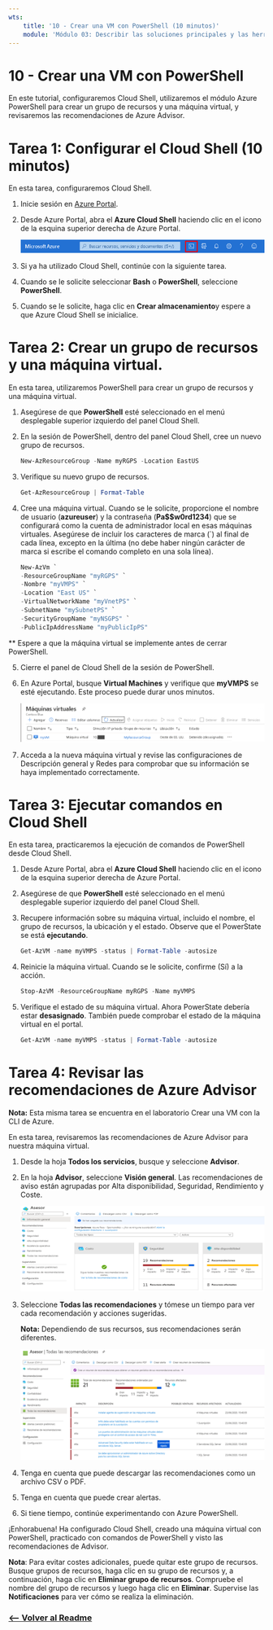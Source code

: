 ```yaml
---
wts:
    title: '10 - Crear una VM con PowerShell (10 minutos)'
    module: 'Módulo 03: Describir las soluciones principales y las herramientas de administración'
---
```

# 10 - Crear una VM con PowerShell

En este tutorial, configuraremos Cloud Shell, utilizaremos el módulo Azure PowerShell para crear un grupo de recursos y una máquina virtual, y revisaremos las recomendaciones de Azure Advisor. 

# Tarea 1: Configurar el Cloud Shell (10 minutos)

En esta tarea, configuraremos Cloud Shell. 

1. Inicie sesión en [Azure Portal](https://portal.azure.com).

2. Desde Azure Portal, abra el **Azure Cloud Shell** haciendo clic en el icono de la esquina superior derecha de Azure Portal.

    ![Captura de pantalla del icono de Azure Portal Azure Cloud Shell.](../images/1002.png)

3. Si ya ha utilizado Cloud Shell, continúe con la siguiente tarea. 

4. Cuando se le solicite seleccionar **Bash** o **PowerShell**, seleccione **PowerShell**.

5. Cuando se le solicite, haga clic en **Crear almacenamiento**y espere a que Azure Cloud Shell se inicialice. 

# Tarea 2: Crear un grupo de recursos y una máquina virtual.

En esta tarea, utilizaremos PowerShell para crear un grupo de recursos y una máquina virtual.  

1. Asegúrese de que **PowerShell** esté seleccionado en el menú desplegable superior izquierdo del panel Cloud Shell.

2. En la sesión de PowerShell, dentro del panel Cloud Shell, cree un nuevo grupo de recursos. 

    ```PowerShell
    New-AzResourceGroup -Name myRGPS -Location EastUS
    ```

3. Verifique su nuevo grupo de recursos. 

    ```PowerShell
    Get-AzResourceGroup | Format-Table
    ```

4. Cree una máquina virtual. Cuando se le solicite, proporcione el nombre de usuario (**azureuser**) y la contraseña (**Pa$$w0rd1234**) que se configurará como la cuenta de administrador local en esas máquinas virtuales. Asegúrese de incluir los caracteres de marca (`) al final de cada línea, excepto en la última (no debe haber ningún carácter de marca si escribe el comando completo en una sola línea).

    ```PowerShell
    New-AzVm `
    -ResourceGroupName "myRGPS" `
    -Nombre "myVMPS" `
    -Location "East US" `
    -VirtualNetworkName "myVnetPS" `
    -SubnetName "mySubnetPS" `
    -SecurityGroupName "myNSGPS" `
    -PublicIpAddressName "myPublicIpPS"
    ```
** Espere a que la máquina virtual se implemente antes de cerrar PowerShell.

5. Cierre el panel de Cloud Shell de la sesión de PowerShell.

6. En Azure Portal, busque **Virtual Machines** y verifique que **myVMPS** se esté ejecutando. Este proceso puede durar unos minutos.

    ![Captura de pantalla de la página de Virtual Machines con myVMPS en estado de ejecución.](../images/1001.png)

7. Acceda a la nueva máquina virtual y revise las configuraciones de Descripción general y Redes para comprobar que su información se haya implementado correctamente. 

# Tarea 3: Ejecutar comandos en Cloud Shell

En esta tarea, practicaremos la ejecución de comandos de PowerShell desde Cloud Shell. 

1. Desde Azure Portal, abra el **Azure Cloud Shell** haciendo clic en el icono de la esquina superior derecha de Azure Portal.

2. Asegúrese de que **PowerShell** esté seleccionado en el menú desplegable superior izquierdo del panel Cloud Shell.

3. Recupere información sobre su máquina virtual, incluido el nombre, el grupo de recursos, la ubicación y el estado. Observe que el PowerState se está **ejecutando**.

    ```PowerShell
    Get-AzVM -name myVMPS -status | Format-Table -autosize
    ```

4. Reinicie la máquina virtual. Cuando se le solicite, confirme (Sí) a la acción. 

    ```PowerShell
    Stop-AzVM -ResourceGroupName myRGPS -Name myVMPS
    ```

5. Verifique el estado de su máquina virtual. Ahora PowerState debería estar **desasignado**. También puede comprobar el estado de la máquina virtual en el portal. 

    ```PowerShell
    Get-AzVM -name myVMPS -status | Format-Table -autosize
    ```

# Tarea 4: Revisar las recomendaciones de Azure Advisor

**Nota:** Esta misma tarea se encuentra en el laboratorio Crear una VM con la CLI de Azure. 

En esta tarea, revisaremos las recomendaciones de Azure Advisor para nuestra máquina virtual. 

1. Desde la hoja **Todos los servicios**, busque y seleccione **Advisor**. 

2. En la hoja **Advisor**, seleccione **Visión general**. Las recomendaciones de aviso están agrupadas por Alta disponibilidad, Seguridad, Rendimiento y Coste. 

    ![Captura de pantalla de la página Visión general de Advisor. ](../images/1003.png)

3. Seleccione **Todas las recomendaciones** y tómese un tiempo para ver cada recomendación y acciones sugeridas. 

    **Nota:** Dependiendo de sus recursos, sus recomendaciones serán diferentes. 

    ![Captura de pantalla de la página Todas las recomendaciones de Advisor. ](../images/1004.png)

4. Tenga en cuenta que puede descargar las recomendaciones como un archivo CSV o PDF. 

5. Tenga en cuenta que puede crear alertas. 

6. Si tiene tiempo, continúe experimentando con Azure PowerShell. 

¡Enhorabuena! Ha configurado Cloud Shell, creado una máquina virtual con PowerShell, practicado con comandos de PowerShell y visto las recomendaciones de Advisor.

**Nota**: Para evitar costes adicionales, puede quitar este grupo de recursos. Busque grupos de recursos, haga clic en su grupo de recursos y, a continuación, haga clic en **Eliminar grupo de recursos**. Compruebe el nombre del grupo de recursos y luego haga clic en **Eliminar**. Supervise las **Notificaciones** para ver cómo se realiza la eliminación.


### [<-- Volver al Readme](../../readme.md)